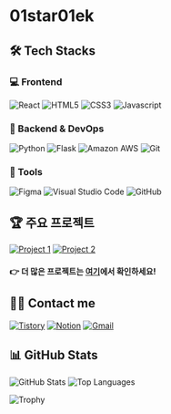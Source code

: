 # 01star01ek


## 🛠️ Tech Stacks

### 💻 Frontend
![React](https://img.shields.io/badge/React-61DAFB?style=for-the-badge&logo=React&logoColor=white)
![HTML5](https://img.shields.io/badge/HTML5-E34F26?style=for-the-badge&logo=HTML5&logoColor=white)
![CSS3](https://img.shields.io/badge/CSS3-1572B6?style=for-the-badge&logo=CSS3&logoColor=white)
![Javascript](https://img.shields.io/badge/Javascript-F7DF1E?style=for-the-badge&logo=Javascript&logoColor=white)

### 🔧 Backend & DevOps
![Python](https://img.shields.io/badge/Python-3776AB?style=for-the-badge&logo=Python&logoColor=white)
![Flask](https://img.shields.io/badge/Flask-000000?style=for-the-badge&logo=Flask&logoColor=white)
![Amazon AWS](https://img.shields.io/badge/Amazon%20AWS-232F3E?style=for-the-badge&logo=Amazon%20AWS&logoColor=white)
![Git](https://img.shields.io/badge/Git-F05032?style=for-the-badge&logo=Git&logoColor=white)

### 🎨 Tools
![Figma](https://img.shields.io/badge/Figma-F24E1E?style=for-the-badge&logo=Figma&logoColor=white)
![Visual Studio Code](https://img.shields.io/badge/Visual%20Studio%20Code-007ACC?style=for-the-badge&logo=Visual%20Studio%20Code&logoColor=white)
![GitHub](https://img.shields.io/badge/GitHub-181717?style=for-the-badge&logo=GitHub&logoColor=white)

## 🏆 주요 프로젝트
[![Project 1](https://github-readme-stats.vercel.app/api/pin/?username=01star01ek&repo=project-name&theme=buefy)](https://github.com/01star01ek/project-name)
[![Project 2](https://github-readme-stats.vercel.app/api/pin/?username=01star01ek&repo=another-project&theme=buefy)](https://github.com/01star01ek/another-project)

#### 👉 더 많은 프로젝트는 [여기](https://github.com/01star01ek?tab=repositories)에서 확인하세요!

## 🧑‍💻 Contact me
[![Tistory](https://img.shields.io/badge/Tistory-000000?style=for-the-badge&logo=Tistory&logoColor=white&link=https://01star01ek.tistory.com)](https://01star01ek.tistory.com)
[![Notion](https://img.shields.io/badge/Notion-000000?style=for-the-badge&logo=Notion&logoColor=white&link=https://www.notion.so/01star01ek)](https://www.notion.so/01star01ek)
[![Gmail](https://img.shields.io/badge/Gmail-EA4335?style=for-the-badge&logo=Gmail&logoColor=white&link=mailto:01star01ek@gmail.com)](mailto:01star01ek@gmail.com)

## 📊 GitHub Stats
![GitHub Stats](https://github-readme-stats.vercel.app/api?username=01star01ek&show_icons=true&theme=buefy&hide_border=true&count_private=true)
![Top Languages](https://github-readme-stats.vercel.app/api/top-langs/?username=01star01ek&layout=compact&theme=buefy&hide_border=true)

![Trophy](https://github-profile-trophy.vercel.app/?username=01star01ek&row=1&column=6&theme=flat&no-frame=true)
